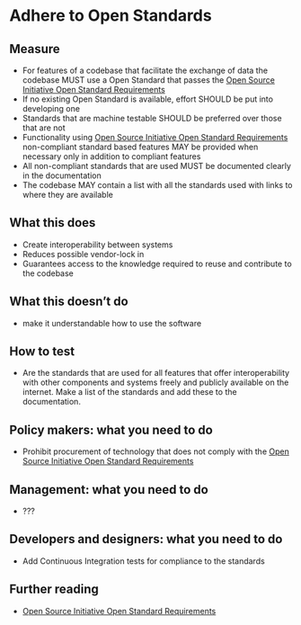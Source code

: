 # Adhere to Open Standards

## Measure

- For features of a codebase that facilitate the exchange of data the codebase MUST use a Open Standard that passes the [Open Source Initiative Open Standard Requirements](https://opensource.org/osr)
- If no existing Open Standard is available, effort SHOULD be put into developing one
- Standards that are machine testable SHOULD be preferred over those that are not
- Functionality using [Open Source Initiative Open Standard Requirements](https://opensource.org/osr) non-compliant standard based features MAY be provided when necessary only in addition to compliant features
- All non-compliant standards that are used MUST be documented clearly in the documentation
- The codebase MAY contain a list with all the standards used with links to where they are available

## What this does

- Create interoperability between systems
- Reduces possible vendor-lock in
- Guarantees access to the knowledge required to reuse and contribute to the codebase

## What this doesn’t do

- make it understandable how to use the software

## How to test

- Are the standards that are used for all features that offer interoperability with other components and systems freely and publicly available on the internet. Make a list of the standards and add these to the documentation.

## Policy makers: what you need to do

- Prohibit procurement of technology that does not comply with the [Open Source Initiative Open Standard Requirements](https://opensource.org/osr)

## Management: what you need to do

- ???

## Developers and designers: what you need to do

- Add Continuous Integration tests for compliance to the standards

## Further reading

- [Open Source Initiative Open Standard Requirements](https://opensource.org/osr)
